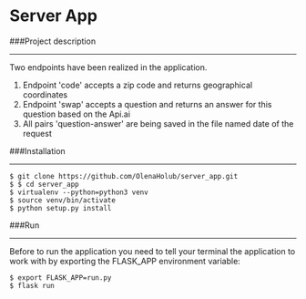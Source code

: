 # Server App

###Project description
***
Two endpoints have been realized in the application.
1. Endpoint 'code' accepts a zip code and returns geographical coordinates
2. Endpoint 'swap' accepts a question and returns an answer for this question based on the Api.ai
3. All pairs 'question-answer' are being saved in the file named date of the request

###Installation
***

```
$ git clone https://github.com/OlenaHolub/server_app.git
$ $ cd server_app
$ virtualenv --python=python3 venv
$ source venv/bin/activate
$ python setup.py install
```

###Run
***

Before to run the application you need to tell your terminal the application to work with by exporting the FLASK_APP environment variable:
```
$ export FLASK_APP=run.py
$ flask run
```